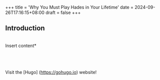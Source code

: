 +++
title = 'Why You Must Play Hades in Your Lifetime'
date = 2024-09-26T17:16:15+08:00
draft = false
+++

## Introduction
\
Insert content*
\
\
\
\
\
Visit the [Hugo] (https://gohugo.io) website!